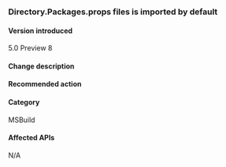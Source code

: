 ### Directory.Packages.props files is imported by default



#### Version introduced

5.0 Preview 8

#### Change description



#### Recommended action



#### Category

MSBuild

#### Affected APIs

N/A

<!--

#### Affected APIs

Not detectable via API analysis.

-->
